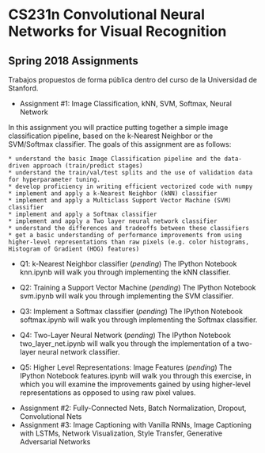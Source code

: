 # CS231n Convolutional Neural Networks for Visual Recognition

## Spring 2018 Assignments

Trabajos propuestos de forma pública dentro del curso de la Universidad de Stanford.

* Assignment #1: Image Classification, kNN, SVM, Softmax, Neural Network

In this assignment you will practice putting together a simple image classification pipeline, based on the k-Nearest Neighbor or the SVM/Softmax classifier. The goals of this assignment are as follows:

    * understand the basic Image Classification pipeline and the data-driven approach (train/predict stages)
    * understand the train/val/test splits and the use of validation data for hyperparameter tuning.
    * develop proficiency in writing efficient vectorized code with numpy
    * implement and apply a k-Nearest Neighbor (kNN) classifier
    * implement and apply a Multiclass Support Vector Machine (SVM) classifier
    * implement and apply a Softmax classifier
    * implement and apply a Two layer neural network classifier
    * understand the differences and tradeoffs between these classifiers
    * get a basic understanding of performance improvements from using higher-level representations than raw pixels (e.g. color histograms, Histogram of Gradient (HOG) features)
    
  - Q1: k-Nearest Neighbor classifier (*pending*)
The IPython Notebook knn.ipynb will walk you through implementing the kNN classifier.

  - Q2: Training a Support Vector Machine (*pending*)
The IPython Notebook svm.ipynb will walk you through implementing the SVM classifier.

  - Q3: Implement a Softmax classifier (*pending*)
The IPython Notebook softmax.ipynb will walk you through implementing the Softmax classifier.

  - Q4: Two-Layer Neural Network (*pending*)
The IPython Notebook two_layer_net.ipynb will walk you through the implementation of a two-layer neural network classifier.

  - Q5: Higher Level Representations: Image Features (*pending*)
The IPython Notebook features.ipynb will walk you through this exercise, in which you will examine the improvements gained by using higher-level representations as opposed to using raw pixel values.



* Assignment #2: Fully-Connected Nets, Batch Normalization, Dropout, Convolutional Nets
* Assignment #3: Image Captioning with Vanilla RNNs, Image Captioning with LSTMs, Network Visualization, Style Transfer, Generative Adversarial Networks